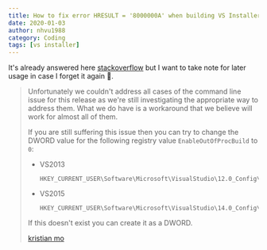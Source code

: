 ```yaml
---
title: How to fix error HRESULT = '8000000A' when building VS Installer
date: 2020-01-03
author: nhvu1988
category: Coding
tags: [vs installer]
---
```


It's already answered here [stackoverflow](https://stackoverflow.com/questions/8648428/an-error-occurred-while-validating-hresult-8000000a) but I want to take note for later usage in case I forget it again 🤣. 

> Unfortunately we couldn't address all cases of the command line issue for this release as we're still investigating the appropriate way to address them. What we do have is a workaround that we believe will work for almost all of them. 
>
> If you are still suffering this issue then you can try to change the DWORD value for the following registry value ``EnableOutOfProcBuild`` to ``0``:
>
>   * VS2013
>
>         HKEY_CURRENT_USER\Software\Microsoft\VisualStudio\12.0_Config\MSBuild
>   * VS2015
>
>         HKEY_CURRENT_USER\Software\Microsoft\VisualStudio\14.0_Config\MSBuild
>
> If this doesn't exist you can create it as a DWORD.
>
> [kristian mo](https://stackoverflow.com/a/25054572/5725352)